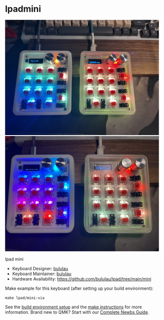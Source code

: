 # lpadmini

![lpadmini](https://github.com/bululau/lpad/blob/main/mini/IMG_1273.jpeg)
![lpadmini](https://github.com/bululau/lpad/blob/main/mini/IMG_1274.jpeg)

lpad mini

* Keyboard Designer: [bululau](https://github.com/bululau)
* Keyboard Maintainer: [bululau](https://github.com/bululau)
* Hardware Availability: https://github.com/bululau/lpad/tree/main/mini

Make example for this keyboard (after setting up your build environment):

    make lpad/mini:via

See the [build environment setup](https://docs.qmk.fm/#/getting_started_build_tools) and the [make instructions](https://docs.qmk.fm/#/getting_started_make_guide) for more information. Brand new to QMK? Start with our [Complete Newbs Guide](https://docs.qmk.fm/#/newbs).
